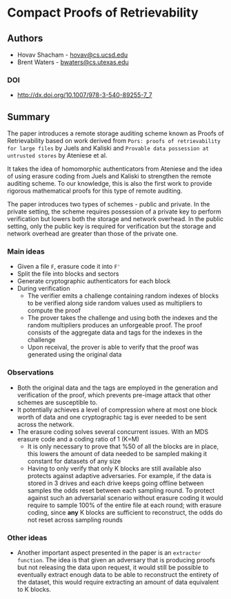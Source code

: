# Compact Proofs of Retrievability

## Authors

- Hovav Shacham - hovav@cs.ucsd.edu
- Brent Waters - bwaters@cs.utexas.edu

### DOI

- http://dx.doi.org/10.1007/978-3-540-89255-7_7

## Summary

The paper introduces a remote storage auditing scheme known as Proofs of Retrievability based on work derived from `Pors: proofs of retrievability for large files` by Juels and Kaliski and `Provable data possession at untrusted stores` by Ateniese et al.

It takes the idea of homomorphic authenticators from Ateniese and the idea of using erasure coding from Juels and Kaliski to strengthen the remote auditing scheme. To our knowledge, this is also the first work to provide rigorous mathematical proofs for this type of remote auditing.

The paper introduces two types of schemes - public and private. In the private setting, the scheme requires possession of a private key to perform verification but lowers both the storage and network overhead. In the public setting, only the public key is required for verification but the storage and network overhead are greater than those of the private one.

### Main ideas

- Given a file `F`, erasure code it into `F'`
- Split the file into blocks and sectors
- Generate cryptographic authenticators for each block
- During verification
  - The verifier emits a challenge containing random indexes of blocks to be verified along side random values used as multipliers to compute the proof
  - The prover takes the challenge and using both the indexes and the random multipliers produces an unforgeable proof. The proof consists of the aggregate data and tags for the indexes in the challenge
  - Upon receival, the prover is able to verify that the proof was generated using the original data

### Observations

- Both the original data and the tags are employed in the generation and verification of the proof, which prevents pre-image attack that other schemes are susceptible to.
- It potentially achieves a level of compression where at most one block worth of data and one cryptographic tag is ever needed to be sent across the network.
- The erasure coding solves several concurrent issues. With an MDS erasure code and a coding ratio of 1 (K=M)
  - It is only necessary to prove that %50 of all the blocks are in place, this lowers the amount of data needed to be sampled making it constant for datasets of any size
  - Having to only verify that only K blocks are still available also protects against adaptive adversaries. For example, if the data is stored in 3 drives and each drive keeps going offline between samples the odds reset between each sampling round. To protect against such an adversarial scenario without erasure coding it would require to sample 100% of the entire file at each round; with erasure coding, since **any** K blocks are sufficient to reconstruct, the odds do not reset across sampling rounds

### Other ideas

- Another important aspect presented in the paper is an `extractor function`. The idea is that given an adversary that is producing proofs but not releasing the data upon request, it would still be possible to eventually extract enough data to be able to reconstruct the entirety of the dataset, this would require extracting an amount of data equivalent to K blocks.
